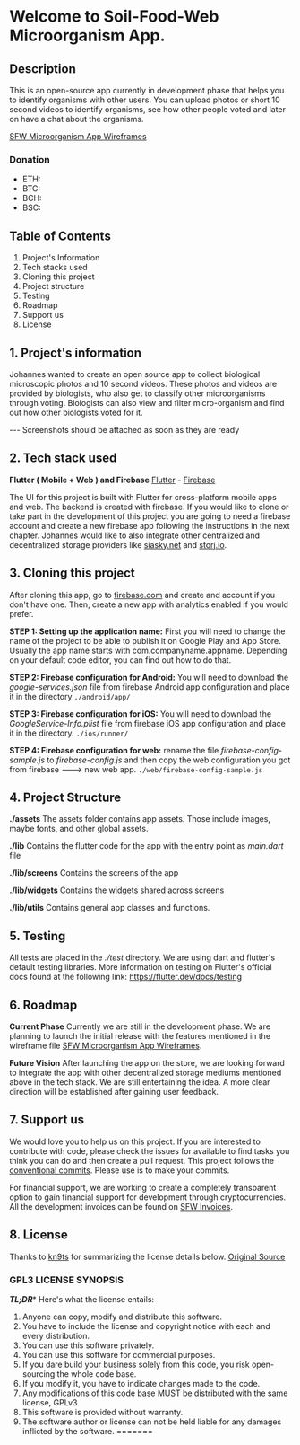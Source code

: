 # Welcome to Soil-Food-Web Microorganism App.

## Description

This is an open-source app currently in development phase that helps you to identify organisms with other users. You can upload photos or short 10 second videos to identify organisms, see how other people voted and later on have a chat about the organisms.

[SFW Microorganism App Wireframes](https://drive.google.com/file/d/1a_gFOeLnrD9907lD4xzv-vF1aDkN3X6V/view?usp=sharing)

### Donation
- ETH:
- BTC:
- BCH:
- BSC:

## Table of Contents

 1. Project's Information
 2. Tech stacks used
 3. Cloning this project
 4. Project structure
 5. Testing
 6. Roadmap
 7. Support us
 8. License

## 1. Project's information

Johannes wanted to create an open source app to collect biological microscopic photos and 10 second videos. These photos and videos are provided by biologists, who also get to classify other microorganisms through voting. Biologists can also view and filter micro-organism and find out how other biologists voted for it.

--- Screenshots should be attached as soon as they are ready

## 2. Tech stack used

**Flutter ( Mobile + Web ) and Firebase**
[Flutter](https://flutter.dev/) - [Firebase](https://firebase.google.com/)

The UI for this project is built with Flutter for cross-platform mobile apps and web. The backend is created with firebase. If you would like to clone or take part in the development of this project you are going to need a firebase account and create a new firebase app following the instructions in the next chapter. Johannes would like to also integrate other centralized and decentralized storage providers like [siasky.net](https://siasky.net/) and [storj.io](https://www.storj.io).

## 3. Cloning this project

After cloning this app, go to [firebase.com](https://firebase.com) and create and account if you don't have one. Then, create a new app with analytics enabled if you would prefer.

**STEP 1: Setting up the application name:**
First you will need to change the name of the project to be able to publish it on Google Play and App Store. Usually the app name starts with com.companyname.appname. Depending on your default code editor, you can find out how to do that.

**STEP 2: Firebase configuration for Android:**
You will need to download the *google-services.json* file from firebase Android app configuration  and place it in the directory
`./android/app/`

**STEP 3: Firebase configuration for iOS:**
You will need to download the *GoogleService-Info.plist* file from firebase iOS app configuration and place it in the directory.
`./ios/runner/`

**STEP 4: Firebase configuration for web:**
rename the file *firebase-config-sample.js* to *firebase-config.js* and then copy the web configuration you got from firebase ---> new web app.
`./web/firebase-config-sample.js`



## 4. Project Structure

**./assets**
The assets folder contains app assets. Those include images, maybe fonts, and other global assets.

**./lib**
Contains the flutter code for the app with the entry point as *main.dart* file

**./lib/screens**
Contains the screens of the app

**./lib/widgets**
Contains the widgets shared across screens

**./lib/utils**
Contains general app classes and functions.

## 5. Testing
All tests are placed in the *./test* directory. We are using dart and flutter's default testing libraries. More information on testing on Flutter's official docs found at the following link:
https://flutter.dev/docs/testing

## 6. Roadmap

**Current Phase**
Currently we are still in the development phase. We are planning to launch the initial release with the features mentioned in the wireframe file [SFW Microorganism App Wireframes](https://drive.google.com/file/d/1a_gFOeLnrD9907lD4xzv-vF1aDkN3X6V/view?usp=sharing).

**Future  Vision**
After launching the app on the store, we are looking forward to integrate the app with other decentralized storage mediums mentioned above in the tech stack. We are still entertaining the idea. A more clear direction will be established after gaining user feedback.


## 7. Support us

We would love you to help us on this project. If you are interested to contribute with code, please check the issues for available to find tasks you think you can do and then create a pull request. This project follows the [conventional commits](https://www.conventionalcommits.org/en/v1.0.0/). Please use is to make your commits. 

For financial support, we are working to create a completely transparent option to gain financial support for development through cryptocurrencies. All the development invoices can be found on [SFW Invoices](https://docs.google.com/spreadsheets/d/165NP_1uvO7J4LWyUNuq9B9GrtpmxK9cLvNutP7BcJzU/edit?usp=sharing).




## 8. License

Thanks to [kn9ts](https://gist.github.com/kn9ts) for summarizing the license details below. [Original Source](https://gist.github.com/kn9ts/cbe95340d29fc1aaeaa5dd5c059d2e60)

### GPL3 LICENSE SYNOPSIS

**_TL;DR_*** Here's what the license entails:

1. Anyone can copy, modify and distribute this software.
2. You have to include the license and copyright notice with each and every distribution.
3. You can use this software privately.
4. You can use this software for commercial purposes.
5. If you dare build your business solely from this code, you risk open-sourcing the whole code base.
6. If you modify it, you have to indicate changes made to the code.
7. Any modifications of this code base MUST be distributed with the same license, GPLv3.
8. This software is provided without warranty.
9. The software author or license can not be held liable for any damages inflicted by the software.
=======
